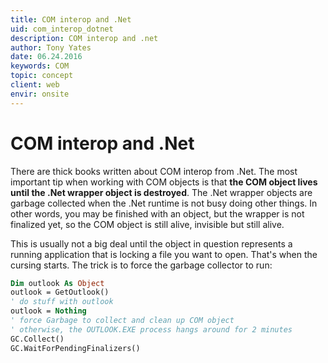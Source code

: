```yaml
---
title: COM interop and .Net
uid: com_interop_dotnet
description: COM interop and .net
author: Tony Yates
date: 06.24.2016
keywords: COM
topic: concept
client: web
envir: onsite
---
```


# COM interop and .Net

There are thick books written about COM interop from .Net. The most important tip when working with COM objects is that **the COM object lives until the .Net wrapper object is destroyed**. The .Net wrapper objects are garbage collected when the .Net runtime is not busy doing other things. In other words, you may be finished with an object, but the wrapper is not finalized yet, so the COM object is still alive, invisible but still alive.

This is usually not a big deal until the object in question represents a running application that is locking a file you want to open. That's when the cursing starts. The trick is to force the garbage collector to run:

```vb
Dim outlook As Object
outlook = GetOutlook()
' do stuff with outlook
outlook = Nothing
' force Garbage to collect and clean up COM object
' otherwise, the OUTLOOK.EXE process hangs around for 2 minutes
GC.Collect()
GC.WaitForPendingFinalizers()
```
